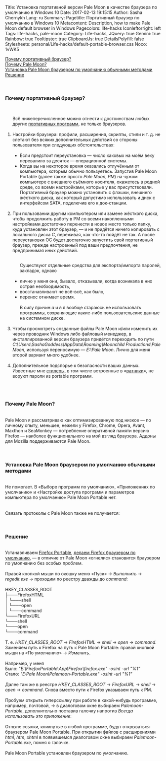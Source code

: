 Title: Установка портативной версии Pale Moon в качестве браузера по умолчанию в Windows 10
Date: 2017-02-13 19:15:15
Author: Sasha Chernykh
Lang: ru
Summary: 
Pagetitle: Портативный браузер по умолчанию в Windows 10
Metacontent: Description, how to make Pale Moon default browser in Windows
Pagecolors: life-hacks
Iconleftorright: left
Tags: life-hacks, pale-moon
Category: Life-hacks,
JQuery: true
Gemini: true
Rainbow: true
Tooltipster: true
ClipboardJs: true
DetailsPolyfill: false
Stylesheets: personal/Life-hacks/default-portable-browser.css
Noco: 1vWK5

<a href="#Why-Portable" target="_self">Почему портативный браузер?</a>
<br />
<a href="#Why-Pale-Moon" target="_self">Почему Pale Moon?</a>
<br />
<a href="#Not-work" target="_self">Установка Pale Moon браузером по умолчанию обычными методами</a>
<br />
<a href="#Solution" target="_self">Решение</a>
<br />
<br />
<br />
<h3 id="Why-Portable">Почему портативный браузер?</h3>
<br />
<ol>
	Всё нижеперечисленное можно отнести к достоинствам любых других <a href="http://computerstory.ru/?p=3524">портативных программ</a>, не только браузеров.
	<br />
	<br />
	<li>Настройки браузера: профили, расширения, скрипты, стили и т. д. не слетают без всяких дополнительных действий со стороны пользователя при следующих обстоятельствах:
		<br />
		<br />
		<ul type="disc">
			<li>Если предстоит переустановка — число каковых на моём веку перевалило за десяток — операционной системы.</li>
			<li>Когда вы на некоторое время оказались отлучённым от компьютера, которым обычно пользуетесь. Запустив Pale Moon Portable (далее также просто <em>Pale Moon</em>, <em>PM</em>) на чужом компьютере c внешнего съёмного носителя, окажетесь в родной среде, со всеми настройками, которые у вас присутствовали. Портативный браузер можно установить с флэшки, внешнего жёсткого диска, как который допустимо использовать и диск с интерфейсом SATA, подключив его к док-станции.</li>
		</ul>
		<br />
	</li>
	<li>При пользовании другим компьютером или замене жёсткого диска, чтобы продолжить работу в PM со всеми накопленными настройками достаточно перенести в новое место только папку, куда установлен этот браузер, — и не придётся ничего копировать с локального диска
		<dfn>С</dfn>, переживая, как что-то пойдёт не так. А после переустановки ОС будет достаточно запустить свой портативный браузер, прежде настроенный под ваши предпочтения, не предпринимая иных действий.</li>
	<br />
	<ul type="disc" class="russianletters">Существуют отдельные средства для экспорта/импорта паролей, закладок, однако
		<br />
		<br />
		<li> лично у меня они, бывало, отказывали, когда возникала в них острая необходимость,</li>
		<li> восстанавливают не всё-всё, как было,</li>
		<li> перенос отнимает время.</li>
		<br /> В силу причин
		<dfn>а</dfn> и
		<dfn>в</dfn> я вообще стараюсь не использовать программы, сохраняющие какие-либо пользовательские данные на системном диске.
	</ul>
	<br />
	<li>Чтобы просмотреть созданные файлы Pale Moon и/или изменить их через проводник Windows либо файловый менеджер, в инсталлированной версии браузера придётся переходить по пути
		<dfn>C:\Users\SashaGoddess\AppData\Roaming\Moonchild Productions\Pale Moon</dfn>, используя переносимую —
		<dfn>E:\Pale Moon</dfn>. Лично для меня второй вариант много удобнее.</li>
	<br />
	<li>Дополнительное подспорье к безопасности ваших данных. Известные мне <a href="http://tophope.ru/threads/%D0%A7%D1%82%D0%BE-%D1%82%D0%B0%D0%BA%D0%BE%D0%B5-%D1%81%D1%82%D0%B8%D0%BB%D0%B5%D1%80-%D1%81%D1%82%D0%B8%D0%BB%D0%BB%D0%B5%D1%80-stealer-%D0%B8-%D0%B1%D0%BE%D1%80%D1%8C%D0%B1%D0%B0-%D1%81-%D0%BD%D0%B8%D0%BC.1965/">стилеры</a>, в том числе встроенные в «<a href="http://www.spy-soft.net/chto-takoe-rat/">ратники</a>», не воруют пароли из portable программ.</li>
</ol>
<br />
<br />
<h3 id="Why-Pale-Moon">Почему Pale Moon?</h3>
<br /> Pale Moon я рассматриваю как оптимизированную под низкое — по личному опыту, меньшее, нежели у Firefox, Chrome, Opera, Avant, Maxthon и SeaMonkey — потребление оперативной памяти версию Firefox — наиболее функционального на мой взгляд браузера. Аддоны для Mozilla поддерживаются Pale Moon.
<br />
<br />
<br />
<h3 id="Not-work">Установка Pale Moon браузером по умолчанию обычными методами</h3>
<br />
<img src="http://i.imgur.com/gQywm8B.png" alt="">
<br /> Не помогает. В «Выборе программ по умолчанию», «Приложениях по умолчанию» и «Настройке доступа программ и параметров компьютера по умолчанию» Pale Moon Portable нет.
<br />
<br />
<img src="http://i.imgur.com/HCIt8xR.png" alt="">
<img src="http://i.imgur.com/l9HgjBJ.png" alt="">
<img src="http://i.imgur.com/LNFEjsi.png" alt="">
<br /> Связать протоколы с Pale Moon также не получается:
<br />
<br />
<img src="http://i.imgur.com/UiS638u.png" alt="">
<br />
<br />
<h3 id="Solution">Решение</h3>
<br /> Устанавливаем <a href="http://portableapps.com/apps/internet/firefox_portable">Firefox Portable</a>, <a href="https://support.mozilla.org/ru/kb/kak-sdelat-firefox-brauzerom-po-umolchaniyu">делаем Firefox браузером по умолчанию</a>, — в отличие от Pale Moon «огнелис» становится браузером по умолчанию без особых проблем.
<br />
<br />Правой кнопкой мыши по окошку меню «Пуск» → <em>Выполнить</em> → <em>regedit.exe</em> → проходим по реестру дважды до <em>command</em>:
<br />
<br />HKEY_CLASSES_ROOT
<br />├───FirefoxHTML
<br />│ └───shell
<br />│ └───open
<br />│ └───command
<br />└───FirefoxURL
<br />└───shell
<br />└───open
<br />└───command
<br />
<br /> Т. е. <em>HKEY_CLASSES_ROOT</em> → <em>FirefoxHTML</em> → <em>shell</em> → <em>open</em> → <em>command</em>. Заменяем путь к Firefox на путь к Pale Moon Portable: правой кнопкой мыши на «По умолчанию» → <em>Изменить</em>.
<br />
<br />
<img src="http://i.imgur.com/qKogH11.png" alt="" />
<br /> Например, у меня
<br />Было: "<em>E:\FirefoxPortable\App\Firefox\firefox.exe" -osint -url "%1"</em>
<br />Стало: <em>"E:Pale Moon\Palemoon-Portable.exe" -osint -url "%1"</em>
<br />
<br /> Далее там же в реестре <em>HKEY_CLASSES_ROOT</em> → <em>FirefoxURL</em> → <em>shell</em> → <em>open</em> → <em>command</em>. Снова вместо пути к Firefox указываем путь к PM.
<br />
<br />Пробуем открыть гиперссылку при работе в какой-нибудь программе, например, почтовой, → в диалоговом окне выбираем <em>Palemoon-Portable</em>, дополнительно поставив галочку напротив <em>Всегда использовать это приложение</em>:
<br />
<br /><img src="http://i.imgur.com/mcGNijr.png" alt="" />
<br />Отныне ссылки, кликнутые в любой программе, будут открываться браузером Pale Moon Portable. При открытии файлов с расширениями <em>html</em>, <em>htm</em>, <em>xhtml</em> в появившемся диалоговом окне выбираем <em>Palemoon-Portable.exe</em>, помня о галочке.
<br />
<br />
<img src="http://i.imgur.com/DjwBc2Q.png" alt="">
<br /> Pale Moon Portable установлен браузером по умолчанию.
